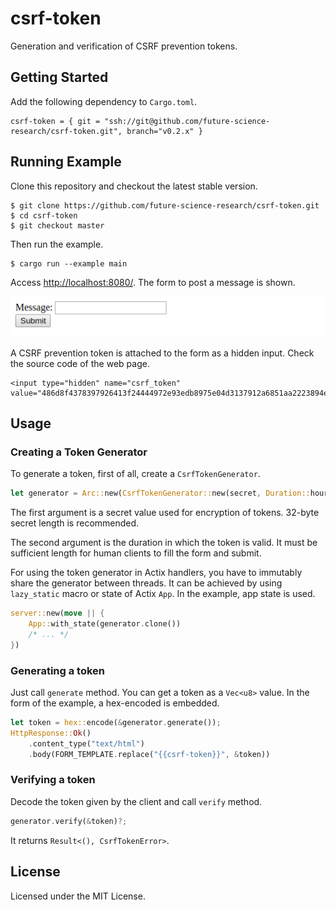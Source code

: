 # csrf-token

Generation and verification of CSRF prevention tokens.

## Getting Started

Add the following dependency to `Cargo.toml`.

```
csrf-token = { git = "ssh://git@github.com/future-science-research/csrf-token.git", branch="v0.2.x" }
```

## Running Example

Clone this repository and checkout the latest stable version.

```
$ git clone https://github.com/future-science-research/csrf-token.git
$ cd csrf-token
$ git checkout master
```

Then run the example.

```
$ cargo run --example main
```

Access <http://localhost:8080/>. The form to post a message is shown.

![http://localhost:8080/](screenshots/form.png)

A CSRF prevention token is attached to the form as a hidden input. Check the source code of the web page.

```
<input type="hidden" name="csrf_token" value="486d8f4378397926413f24444972e93edb8975e04d3137912a6851aa2223894e156ad99d1af496bb95a25678ab3417a7a84b59fc2e31d7786333d65ae1a7733731ffcce3e55999ed">
```

## Usage

### Creating a Token Generator

To generate a token, first of all, create a `CsrfTokenGenerator`.

```rust
let generator = Arc::new(CsrfTokenGenerator::new(secret, Duration::hours(1)));
```

The first argument is a secret value used for encryption of tokens. 32-byte secret length is recommended.

The second argument is the duration in which the token is valid. It must be sufficient length for human clients to fill the form and submit.

For using the token generator in Actix handlers, you have to immutably share the generator between threads. It can be achieved by using `lazy_static` macro or state of Actix `App`. In the example, app state is used.

```rust
server::new(move || {
    App::with_state(generator.clone())
    /* ... */
})
```

### Generating a token

Just call `generate` method. You can get a token as a `Vec<u8>` value. In the form of the example, a hex-encoded is embedded.

```rust
let token = hex::encode(&generator.generate());
HttpResponse::Ok()
    .content_type("text/html")
    .body(FORM_TEMPLATE.replace("{{csrf-token}}", &token))
```

### Verifying a token

Decode the token given by the client and call `verify` method.

```rust
generator.verify(&token)?;
```

It returns `Result<(), CsrfTokenError>`.

## License

Licensed under the MIT License.
